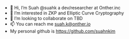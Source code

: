 - 👋 Hi, I’m Suah @suahk a dev/researcher at Onther.inc
- 👀 I’m interested in ZKP and Elliptic Curve Cryptography
- 💞️ I’m looking to collaborate on TBD
- 📫 You can reach me suah.k@onther.io 
- My personal github is https://github.com/suahnkim

<!---
suahk/suahk is a ✨ special ✨ repository because its `README.md` (this file) appears on your GitHub profile.
You can click the Preview link to take a look at your changes.
--->
